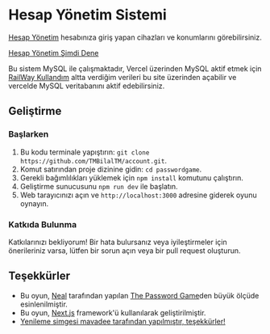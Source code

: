 # Hesap Yönetim Sistemi

[Hesap Yönetim](https://auth-bilaltm.vercel.app) hesabınıza giriş yapan cihazları ve konumlarını görebilirsiniz.

[Hesap Yönetim Şimdi Dene](https://auth-bilaltm.vercel.app)


Bu sistem MySQL ile çalışmaktadır, Vercel üzerinden MySQL aktif etmek için [RailWay Kullandım](https://railway.app) altta verdiğim verileri bu site üzerinden açabilir ve vercelde MySQL veritabanını aktif edebilirsiniz.

## Geliştirme
### Başlarken

1. Bu kodu terminale yapıştırın: `git clone https://github.com/TMBilalTM/account.git`.
2. Komut satırından proje dizinine gidin: `cd passwordgame`.
3. Gerekli bağımlılıkları yüklemek için `npm install` komutunu çalıştırın.
4. Geliştirme sunucusunu `npm run dev` ile başlatın.
5. Web tarayıcınızı açın ve `http://localhost:3000` adresine giderek oyunu oynayın.

### Katkıda Bulunma

Katkılarınızı bekliyorum! Bir hata bulursanız veya iyileştirmeler için önerileriniz varsa, lütfen bir sorun açın veya bir pull request oluşturun.

## Teşekkürler
- Bu oyun, [Neal](https://twitter.com/nealagarwal) tarafından yapılan [The Password Game](https://neal.fun/password-game/)den büyük ölçüde esinlenilmiştir.
- Bu oyun, [Next.js](https://nextjs.org/) framework'ü kullanılarak geliştirilmiştir.
- [Yenileme simgesi mavadee tarafından yapılmıştır, teşekkürler!](https://www.freepik.com/icon/reload_3580291#fromView=keyword&term=Refresh&page=1&position=15)
